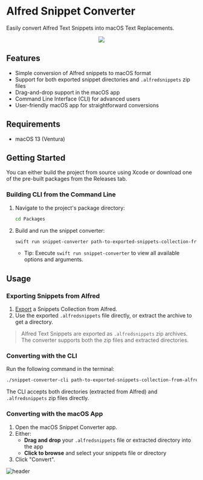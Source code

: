 # Alfred Snippet Converter

Easily convert Alfred Text Snippets into macOS Text Replacements.

<p align="center">
  <img src="https://github.com/bkunat/AlfredSnippetConverter/assets/79861311/2ed1ad8b-febe-4c58-9f0d-00d948fd0674">
</p>

## Features

- Simple conversion of Alfred snippets to macOS format
- Support for both exported snippet directories and `.alfredsnippets` zip files
- Drag-and-drop support in the macOS app
- Command Line Interface (CLI) for advanced users
- User-friendly macOS app for straightforward conversions

## Requirements

- macOS 13 (Ventura)

## Getting Started

You can either build the project from source using Xcode or download one of the pre-built packages from the Releases tab.

### Building CLI from the Command Line

1. Navigate to the project's package directory:
   ```bash
   cd Packages
   ```
2. Build and run the snippet converter:
   ```bash
   swift run snippet-converter path-to-exported-snippets-collection-from-alfred
   ```
   - Tip: Execute `swift run snippet-converter` to view all available options and arguments.

## Usage

### Exporting Snippets from Alfred

1. [Export](https://www.alfredapp.com/help/features/snippets/#sharing) a Snippets Collection from Alfred.
2. Use the exported `.alfredsnippets` file directly, or extract the archive to get a directory.

> Alfred Text Snippets are exported as `.alfredsnippets` zip archives. The converter supports both the zip files and extracted directories.

### Converting with the CLI

Run the following command in the terminal:

```bash
./snippet-converter-cli path-to-exported-snippets-collection-from-alfred
```

The CLI accepts both directories (extracted from Alfred) and `.alfredsnippets` zip files directly.

### Converting with the macOS App

1. Open the macOS Snippet Converter app.
2. Either:
   - **Drag and drop** your `.alfredsnippets` file or extracted directory into the app
   - **Click to browse** and select your snippets file or directory
3. Click "Convert".

![header](https://github.com/user-attachments/assets/da493210-5e47-4d09-aca6-d2611a79e513)
